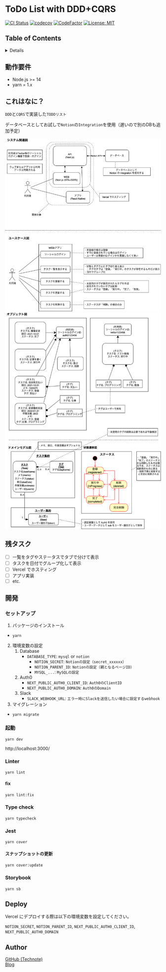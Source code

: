 # ToDo List with DDD+CQRS

[![CI Status](https://github.com/technote-space/ddd-cqrs-pattern/workflows/CI/badge.svg)](https://github.com/technote-space/ddd-cqrs-pattern/actions)
[![codecov](https://codecov.io/gh/technote-space/ddd-cqrs-pattern/branch/main/graph/badge.svg)](https://codecov.io/gh/technote-space/ddd-cqrs-pattern)
[![CodeFactor](https://www.codefactor.io/repository/github/technote-space/ddd-cqrs-pattern/badge)](https://www.codefactor.io/repository/github/technote-space/ddd-cqrs-pattern)
[![License: MIT](https://img.shields.io/badge/License-MIT-blue.svg)](https://github.com/technote-space/ddd-cqrs-pattern/blob/main/LICENSE)

## Table of Contents

<!-- START doctoc generated TOC please keep comment here to allow auto update -->
<!-- DON'T EDIT THIS SECTION, INSTEAD RE-RUN doctoc TO UPDATE -->
<details>
<summary>Details</summary>

- [動作要件](#%E5%8B%95%E4%BD%9C%E8%A6%81%E4%BB%B6)
- [これはなに？](#%E3%81%93%E3%82%8C%E3%81%AF%E3%81%AA%E3%81%AB)
- [残タスク](#%E6%AE%8B%E3%82%BF%E3%82%B9%E3%82%AF)
- [開発](#%E9%96%8B%E7%99%BA)
  - [セットアップ](#%E3%82%BB%E3%83%83%E3%83%88%E3%82%A2%E3%83%83%E3%83%97)
  - [起動](#%E8%B5%B7%E5%8B%95)
  - [Linter](#linter)
  - [Type check](#type-check)
  - [Jest](#jest)
  - [Storybook](#storybook)
- [Author](#author)

*generated with [TOC Generator](https://github.com/technote-space/toc-generator)*

</details>
<!-- END doctoc generated TOC please keep comment here to allow auto update -->

## 動作要件

- Node.js >= 14
- yarn = 1.x

## これはなに？

`DDD`と`CQRS`で実装した`TODOリスト`

データベースとしてお試しで`Notion`の`Integration`を使用（遅いので別のDBも追加予定）

![図１](./modeling/システム関連図・ユースケース図.png)
![図２](./modeling/オブジェクト図・ドメインモデル図.png)

## 残タスク

- [ ] 一覧をタグやステータスでタブで分けて表示
- [ ] タスクを日付でグループ化して表示
- [ ] Vercel でホスティング
- [ ] アプリ実装
- [ ] etc.

## 開発

### セットアップ

1. パッケージのインストール
  * `yarn`
2. 環境変数の設定
   1. Database
      * `DATABASE_TYPE`: `mysql` or `notion`
        * `NOTION_SECRET`: `Notionの設定（secret_xxxxxx）`
        * `NOTION_PARENT_ID`: `Notionの設定（親となるページID）`
        * `MYSQL_...`: `MySQLの設定`
   2. Auth0
      * `NEXT_PUBLIC_AUTH0_CLIENT_ID`: `Auth0のClientID`
      * `NEXT_PUBLIC_AUTH0_DOMAIN`: `Auth0のDomain`
   4. Slack
      * `SLACK_WEBHOOK_URL`: `エラー時にSlackを送信したい場合に設定するwebhook`
3. マイグレーション
  * `yarn migrate`

### 起動

`yarn dev`

http://localhost:3000/

### Linter

`yarn lint`

#### fix

`yarn lint:fix`

### Type check

`yarn typecheck`

### Jest

`yarn cover`

#### スナップショットの更新

`yarn cover:update`

### Storybook

`yarn sb`

## Deploy

Vercel にデプロイする際は以下の環境変数を設定してください。

`NOTION_SECRET`, `NOTION_PARENT_ID`, `NEXT_PUBLIC_AUTH0_CLIENT_ID`, `NEXT_PUBLIC_AUTH0_DOMAIN`

## Author

[GitHub (Technote)](https://github.com/technote-space)  
[Blog](https://technote.space)
